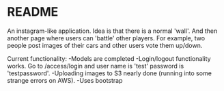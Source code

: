 # README

An instagram-like application. Idea is that there is a normal 'wall'. And then another page where users can 'battle' other players. For example, two people post images of their cars and other users vote them up/down.

Current functionality:
-Models are completed
-Login/logout functionality works. Go to /access/login and user name is 'test' password is 'testpassword'.
-Uploading images to S3 nearly done (running into some strange errors on AWS).
-Uses bootstrap

